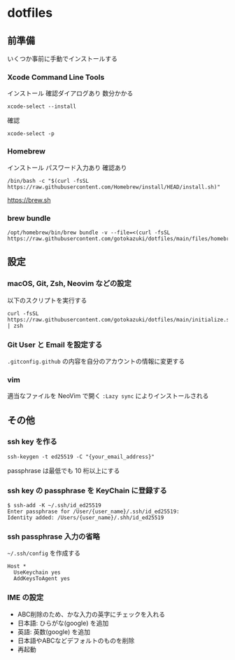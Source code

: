 # dotfiles

## 前準備

いくつか事前に手動でインストールする

### Xcode Command Line Tools

インストール
確認ダイアログあり
数分かかる

```shell
xcode-select --install
```

確認

```shell
xcode-select -p
```

### Homebrew

インストール
パスワード入力あり
確認あり

```shell
/bin/bash -c "$(curl -fsSL https://raw.githubusercontent.com/Homebrew/install/HEAD/install.sh)"
```

https://brew.sh

### brew bundle

```shell
/opt/homebrew/bin/brew bundle -v --file=<(curl -fsSL https://raw.githubusercontent.com/gotokazuki/dotfiles/main/files/homebrew/Brewfile)
```

## 設定

### macOS, Git, Zsh, Neovim などの設定

以下のスクリプトを実行する

```shell
curl -fsSL https://raw.githubusercontent.com/gotokazuki/dotfiles/main/initialize.sh | zsh
```

### Git User と Email を設定する

`.gitconfig.github` の内容を自分のアカウントの情報に変更する

### vim

適当なファイルを NeoVim で開く
`:Lazy sync` によりインストールされる

## その他

### ssh key を作る

```
ssh-keygen -t ed25519 -C "{your_email_address}"
```

passphrase は最低でも 10 桁以上にする

### ssh key の passphrase を KeyChain に登録する

```
$ ssh-add -K ~/.ssh/id_ed25519
Enter passphrase for /User/{user_name}/.ssh/id_ed25519:
Identity added: /Users/{user_name}/.shh/id_ed25519
```

### ssh passphrase 入力の省略

`~/.ssh/config` を作成する

```
Host *
  UseKeychain yes
  AddKeysToAgent yes
```

### IME の設定

- ABC削除のため、かな入力の英字にチェックを入れる
- 日本語: ひらがな(google) を追加
- 英語: 英数(google) を追加
- 日本語やABCなどデフォルトのものを削除
- 再起動
